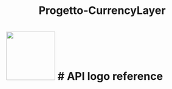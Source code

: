 <h1 align="center"> Progetto-CurrencyLayer</h1>
<h1> <img src=""C:\Users\parte\OneDrive\Desktop\currencylayer_logo.png""
  width="128"
  height="128"
  style="float:center;">
    # API logo reference

